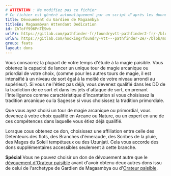 ```yaml
---
# ATTENTION : Ne modifiez pas ce fichier
# Ce fichier est généré automatiquement par un script d'après les données du module Foundry VTT officiel et de sa traduction
title: Dévouement du Gardien de Magaambya
titleEn: Magaambyan Attendant Dedication
id: ZhToff996PnTESwb
urlFr: https://gitlab.com/pathfinder-fr/foundryvtt-pathfinder2-fr/-/blob/master/data/feats/ZhToff996PnTESwb.htm
urlEn: https://gitlab.com/hooking/foundry-vtt---pathfinder-2e/-/blob/master/packs/data/feats.db/magaambyan-attendant-dedication.json
group: feats
layout: dons
---
```

Vous consacrez la plupart de votre temps d'étude à la magie paisible. Vous obtenez la capacité de lancer un unique tour de magie arcanique ou priordial de votre choix, (comme pour les autres tours de magie, il est intensifié à un niveau de sort égal à la moitié de votre niveau arrondi au supérieur). Si vous ne l'étiez pas déjà, vous devenez qualifié dans les DD de la tradiction de ce sort et dans les jets d'attaque de sort, en prenant l'Intelligence comme caractéristique d'incantation si vous choisissez la tradition arcanique ou la Sagesse si vous choisissez la tradition primordiale.

Que vous ayez choisi un tour de magie arcanique ou primordial, vous devenez à votre choix qualifié en Arcane ou Nature, ou un expert en une de ces compétences dans laquelle vous étiez déjà qualifié.

Lorsque cous obtenez ce don, choisissez une affiliation entre celle des Détenteurs des flots, des Branches d'émeraude, des Scribes de la pluie, des Mages du Soleil tempétueux ou des Uzunjati. Cela vous accorde des dons supplémentaires accessibles seulement à cette branche.

**Spécial** Vous ne pouvez choisir un don de dévouement autre que le [dévouement d'Orateur paisible](dévouement-de-l-orateur-paisible.md) avant d'avoir obtenu deux autres dons issu de celui de l'archetype de Gardien de Magaambya ou d'[Orateur paisible](../archetypes/orateur-paisible.md).


